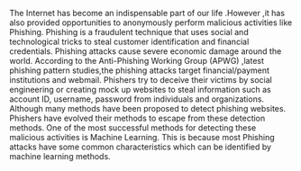 The Internet has become an indispensable part of our life .However ,it has also provided opportunities to anonymously perform malicious activities like Phishing. Phishing is a fraudulent technique that uses social and technological tricks to steal customer identification and financial credentials. Phishing attacks cause severe economic damage around the world. According to the Anti-Phishing Working Group (APWG) ,latest phishing pattern studies,the phishing attacks target financial/payment institutions and webmail. Phishers try to deceive their victims by social engineering or creating mock up websites to steal information such as account ID, username, password from individuals and organizations. Although many methods have been proposed to detect phishing websites. Phishers have evolved their methods to escape from these detection methods. One of the most successful methods for detecting these malicious activities is Machine Learning. This is because most Phishing attacks have some common characteristics which can be identified by machine learning methods. 
